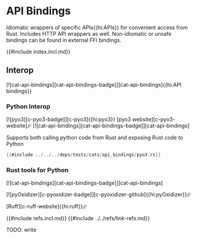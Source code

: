 # API Bindings

Idiomatic wrappers of specific APIs{{hi:APIs}} for convenient access from Rust. Includes HTTP API wrappers as well. Non-idiomatic or unsafe bindings can be found in external FFI bindings.

{{#include index.incl.md}}

## Interop

[![cat-api-bindings][cat-api-bindings-badge]][cat-api-bindings]{{hi:API bindings}}

### Python Interop

[![pyo3][c-pyo3-badge]][c-pyo3]{{hi:pyo3}}  [pyo3 website][c-pyo3-website]⮳  [![cat-api-bindings][cat-api-bindings-badge]][cat-api-bindings]

Supports both calling python code from Rust and exposing Rust code to Python

```rust
{{#include ../../../deps/tests/cats/api_bindings/pyo3.rs}}
```

### Rust tools for Python

  [![cat-api-bindings][cat-api-bindings-badge]][cat-api-bindings]

[![pyOxidizer][c-pyoxidizer-badge]][c-pyoxidizer-github]{{hi:pyOxidizer}}⮳

[Ruff][c-ruff-website]{{hi:ruff}}⮳

{{#include refs.incl.md}}
{{#include ../../refs/link-refs.md}}

<div class="hidden">
TODO: write
</div>
